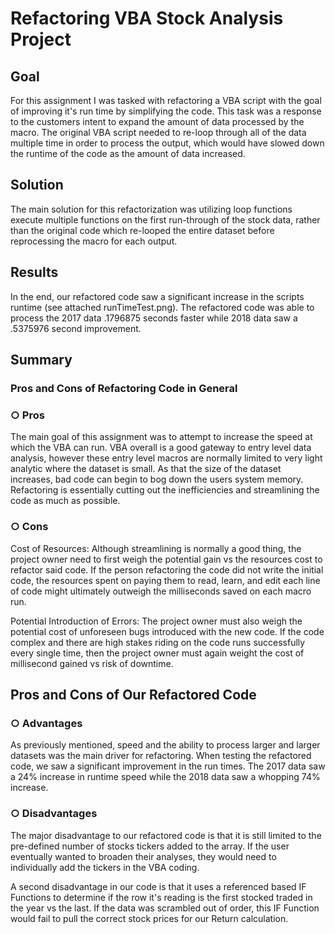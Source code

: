 # Refactoring VBA Stock Analysis Project

## **Goal**

For this assignment I was tasked with refactoring a VBA script with the goal of improving it's run time by simplifying the code. This task was a response to the customers intent to expand the amount of data processed by the macro. The original VBA script needed to re-loop through all of the data multiple time in order to process the output, which would have slowed down the runtime of the code as the amount of data increased.

## **Solution**

The main solution for this refactorization was utilizing loop functions execute multiple functions on the first run-through of the stock data, rather than the original code which re-looped the entire dataset before reprocessing the macro for each output.

## **Results**

In the end, our refactored code saw a significant increase in the scripts runtime (see attached runTimeTest.png). The refactored code was able to process the 2017 data .1796875 seconds faster while 2018 data saw a .5375976 second improvement.


## **Summary**

### **Pros and Cons of Refactoring Code in General**

### ○ Pros

The main goal of this assignment was to attempt to increase the speed at which the VBA can run. VBA overall is a good gateway to entry level data analysis, however these entry level macros are normally limited to very light analytic where the dataset is small. As that the size of the dataset increases, bad code can begin to bog down the users system memory. Refactoring is essentially cutting out the inefficiencies and streamlining the code as much as possible.

### ○ Cons

Cost of Resources: Although streamlining is normally a good thing, the project owner need to first weigh the potential gain vs the resources cost to refactor said code. If the person refactoring the code did not write the initial code, the resources spent on paying them to read, learn, and edit each line of code might ultimately outweigh the milliseconds saved on each macro run.

Potential Introduction of Errors: The project owner must also weigh the potential cost of unforeseen bugs introduced with the new code. If the code complex and there are high stakes riding on the code runs successfully every single time, then the project owner must again weight the cost of millisecond gained vs risk of downtime.
		
## **Pros and Cons of Our Refactored Code**

### **○ Advantages**
As previously mentioned, speed and the ability to process larger and larger datasets was the main driver for refactoring. When testing the refactored code, we saw a significant improvement in the run times. The 2017 data saw a 24% increase in runtime speed while the 2018 data saw a whopping 74% increase.

### **○ Disadvantages**
The major disadvantage to our refactored code is that it is still limited to the pre-defined number of stocks tickers added to the array. If the user eventually wanted to broaden their analyses, they would need to individually add the tickers in the VBA coding.
			
A second disadvantage in our code is that it uses a referenced based IF Functions to determine if the row it's reading is the first stocked traded in the year vs the last. If the data was scrambled out of order, this IF Function would fail to pull the correct stock prices for our Return calculation.
